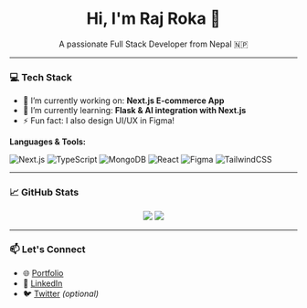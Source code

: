 <h1 align="center">Hi, I'm Raj Roka 👋</h1>

<p align="center">
  A passionate Full Stack Developer from Nepal 🇳🇵
</p>

---

### 💻 Tech Stack

- 🔭 I’m currently working on: **Next.js E-commerce App**
- 🌱 I’m currently learning: **Flask & AI integration with Next.js**
- ⚡ Fun fact: I also design UI/UX in Figma!

**Languages & Tools:**

![Next.js](https://img.shields.io/badge/Next.js-000?logo=next.js&logoColor=white)
![TypeScript](https://img.shields.io/badge/TypeScript-007ACC?logo=typescript&logoColor=white)
![MongoDB](https://img.shields.io/badge/MongoDB-4EA94B?logo=mongodb&logoColor=white)
![React](https://img.shields.io/badge/React-20232A?logo=react&logoColor=61DAFB)
![Figma](https://img.shields.io/badge/Figma-F24E1E?logo=figma&logoColor=white)
![TailwindCSS](https://img.shields.io/badge/TailwindCSS-06B6D4?logo=tailwindcss&logoColor=white)

---

### 📈 GitHub Stats

<p align="center">
  <img src="https://github-readme-stats.vercel.app/api?username=rajroka&show_icons=true&theme=tokyonight" />
  <img src="https://github-readme-streak-stats.herokuapp.com/?user=rajroka&theme=tokyonight" />
</p>

---

### 📫 Let's Connect

- 🌐 [Portfolio](https://rajroka.com.np)
- 💼 [LinkedIn](https://www.linkedin.com/in/raj-roka/)
- 🐦 [Twitter](https://twitter.com/yourhandle) *(optional)*

